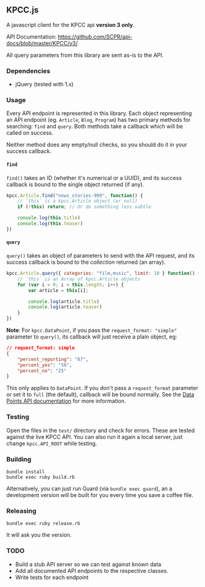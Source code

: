 ## KPCC.js

A javascript client for the KPCC api **version 3 only**.

API Documentation: https://github.com/SCPR/api-docs/blob/master/KPCC/v3/

All query parameters from this library are sent as-is to the API.


### Dependencies
* jQuery (tested with 1.x)


### Usage
Every API endpoint is represented in this library. Each object representing an API endpoint (eg. `Article`, `Blog`, `Program`) has two primary methods for searching: `find` and `query`. Both methods take a callback which will be called on success.

Neither method does any empty/null checks, so you should do it in your success callback.

#### `find`
`find()` takes an ID (whether it's numerical or a UUID), and its success callback is bound to the single object returned (if any).

```javascript
kpcc.Article.find("news_stories-999", function() {
    // `this` is a kpcc.Article object (or null)
    if (!this) return; // Or do something less subtle

    console.log(this.title)
    console.log(this.teaser)
})
```

#### `query`
`query()` takes an object of parameters to send with the API request, and its success callback is bound to the *collection* returned (an array).

```javascript
kpcc.Article.query({ categories: "film,music", limit: 10 } function() {
    // `this` is an Array of kpcc.Article objects
    for (var i = 0; i < this.length; i++) {
        var article = this[i];

        console.log(article.title)
        console.log(article.teaser)
    }
})
```

**Note**: For `kpcc.DataPoint`, if you pass the `request_format: "simple"` parameter to `query()`, its callback will just receive a plain object, eg:

```json
// request_format: simple
{
    "percent_reporting": "87",
    "percent_yes": "56",
    "percent_no": "25"
}
```

This only applies to `DataPoint`. If you don't pass a `request_format` parameter or set it to `full` (the default), callback will be bound normally. See the [Data Points API documentation](https://github.com/SCPR/api-docs/blob/master/KPCC/v3/endpoints/data_points.md) for more information.


### Testing
Open the files in the `test/` directory and check for errors. These are tested against the live KPCC API. You can also run it again a local server, just change `kpcc.API_ROOT` while testing.

### Building
```
bundle install
bundle exec ruby build.rb
```

Alternatively, you can just run Guard (via `bundle exec guard`), an a development version will be built for you every time you save a coffee file.


### Releasing
```
bundle exec ruby release.rb
```

It will ask you the version.

### TODO
* Build a stub API server so we can test against known data
* Add all documented API endpoints to the respective classes.
* Write tests for each endpoint
